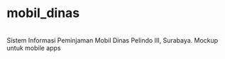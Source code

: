 # mobil_dinas
<br>
Sistem Informasi Peminjaman Mobil Dinas Pelindo III, Surabaya. Mockup untuk mobile apps
